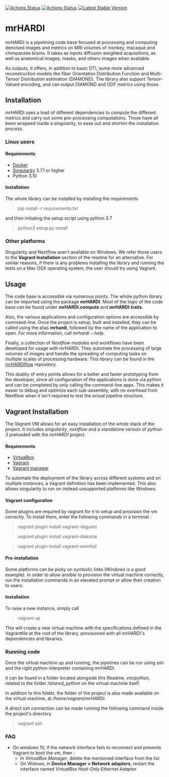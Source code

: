 [![Actions Status](https://github.com/AlexVCaron/mrHARDI/workflows/Release%20build/badge.svg)](https://github.com/AlexVCaron/mrHARDI/actions/workflows/build-release.yml)
[![Actions Status](https://github.com/AlexVCaron/mrHARDI/workflows/Development%20PR%20builds/badge.svg)](https://github.com/AlexVCaron/mrHARDI/actions/workflows/build-develop.yml)
[![Latest Stable Version](https://img.shields.io/github/v/release/AlexVCaron/mrHARDI)](https://github.com/AlexVCaron/mrHARDI/releases)

# mrHARDI

mrHARDI is a pipelining code base focused at processing and computing 
denoised images and metrics on MRI volumes of monkey, macaque and chimpanzee
brains. It takes as inputs diffusion weighted acquisitions, as well as 
anatomical images, masks, and others images when available.

As outputs, it offers, in addition to basic DTI, some more advanced 
reconstruction models like fiber Orientation Distribution Function and 
Multi-Tensor Distribution estimation (DIAMOND). The library also support 
Tensor-Valued encoding, and can output DIAMOND and ODF metrics using those.

## Installation

mrHARDI uses a load of different dependencies to compute the different 
metrics and carry out some pre-processing computations. Those have all been 
wrapped inside a singularity, to ease out and shorten the installation process.

### Linux users

#### Requirements

- [Docker](https://docs.docker.com/engine/install/)
- [Singularity](https://docs.sylabs.io/guides/3.0/user-guide/installation.html) 3.7.1 or higher
- Python 3.10

#### Installation

The whole library can be installed by installing the requirements

> pip install -r requirements.txt

and then initiating the setup script using python 3.7

> python3 setup.py install

### Other platforms

Singularity and Nextflow aren't available on Windows. We refer those users to 
the **Vagrant Installation** section of the readme for an alternative. For 
similar reasons, if there is any problems installing the library and running 
the tests on a Mac OSX operating system, the user should try using Vagrant.

## Usage

The code base is accessible via numerous points. The whole python library can 
be imported using the package **mrHARDI**. Most of the logic of the code 
base can be found under **mrHARDI.compute** and **mrHARDI.traits**.

Also, the various applications and configuration options are accessible by 
command-line. Once the project is setup, built and installed, they can be 
called using the alias **mrhardi**, followed by the name of the 
application to open. For more information, call *mrhardi --help*.

Finally, a collection of *Nextflow* modules and workflows have been developed 
for usage with mrHARDI. They automate the processing of large volumes of images 
and handle the spreading of computing tasks on multiple scales of processing 
hardware. This library can be found in the 
[mrHARDIflow](https://github.com/AlexVCaron/mrHARDIflow) repository.

This duality of entry points allows for a better and faster prototyping from 
the developer, since all configuration of the applications is done via python 
and can be completed by only calling the command-line apps. This makes it 
easier to debug and optimize each sub-assembly, with no overhead from Nextflow 
when it isn't required to test the actual pipeline structure.

## Vagrant Installation

The Vagrant VM allows for an easy installation of the whole stack of the 
project. It includes *singularity*, *nextflow* and a standalone version of 
*python 3* preloaded with the *mrHARDI* project.

#### Requirements

- [VirtualBox](https://www.virtualbox.org/wiki/Downloads)
- [Vagrant](https://www.vagrantup.com/downloads.html)
- [Vagrant manager](https://www.vagrantmanager.com/downloads/)

To automate the deployment of the library across different systems and on 
multiple instances, a Vagrant definition has been implemented. This also 
allows singularity to run on instead unsupported platforms like Windows.

#### Vagrant configuration

Some plugins are required by vagrant for it to setup and provision the vm 
correctly. To install them, enter the following commands in a terminal : 

> vagrant plugin install vagrant-vbguest

> vagrant plugin install vagrant-disksize

> vagrant plugin install vagrant-winnfsd

#### Pre-installation

Some platforms can be picky on symbolic links (Windows is a good example). In 
order to allow ansible to provision the virtual machine correctly, run the 
installation commands in an elevated prompt or allow their creation to users.

#### Installation

To raise a new instance, simply call

> vagrant up

This will create a new virtual machine with the specifications defined in the 
Vagrantfile at the root of the library, provisioned with all mrHARDI's 
dependencies and libraries.

### Running code

Once the virtual machine up and running, the pipelines can be run using ssh and 
the right python interpreter containing mrHARDI.

It can be found in a folder located alongside this Readme, *vm/python*, related 
to the folder */shared_python* on the virtual machine itself.

In addition to this folder, the folder of the project is also made available on 
the virtual machine, at */home/vagrant/mrHARDI*.

A direct ssh connection can be made running the following command inside the 
project's directory

> vagrant ssh

### FAQ

- On windows 10, if the network interface fails to reconnect and prevents 
  Vagrant to boot the vm, then :
  - In *VirtualBox Manager*, delete the mentioned interface from the list
  - On Widows, in **Device Manager > Network adapters**, restart the interface 
    named *VirtualBox Host-Only Ethernet Adapter*
